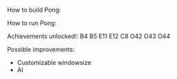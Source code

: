How to build Pong:

How to run Pong:

Achievements unlocked!:
B4
B5
E11
E12
C8
O42
O43
O44

Possible improvements:
- Customizable windowsize
- AI